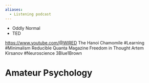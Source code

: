 ```yaml
---
aliases:
  - Listening podcast
---
```

- Oddly Normal
- TED

https://www.youtube.com/@WIRED
The Hanoi Chamomile #Learning #Minimalism
Reducible
Quanta Magazine
Freedom in Thought
Artem Kirsanov #Neuroscience
3Blue1Brown

# Amateur Psychology